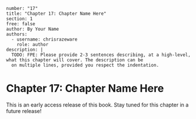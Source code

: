 ```metadata
number: "17"
title: "Chapter 17: Chapter Name Here"
section: 1
free: false
author: By Your Name
authors:
  - username: chrisrazeware
    role: author
description: |
  TODO: FPE: Please provide 2-3 sentences describing, at a high-level, what this chapter will cover. The description can be
  on multiple lines, provided you respect the indentation.
```

# Chapter 17: Chapter Name Here

This is an early access release of this book. Stay tuned for this chapter in a future release!
